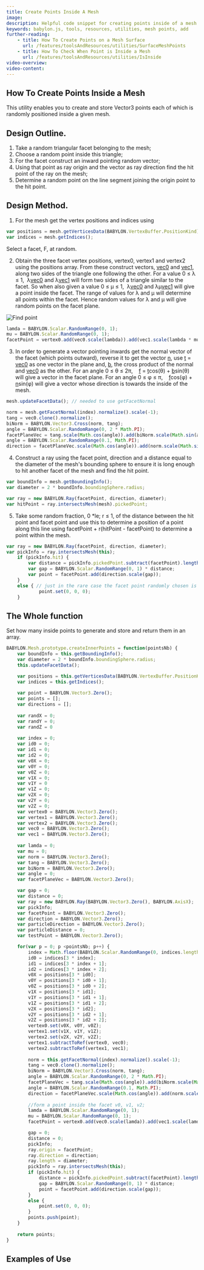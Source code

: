 ```yaml
---
title: Create Points Inside A Mesh
image: 
description: Helpful code snippet for creating points inside of a mesh in Babylon.js.
keywords: babylon.js, tools, resources, utilities, mesh points, add
further-reading:
    - title: How To Create Points on a Mesh Surface
      url: /features/toolsAndResources/utilities/SurfaceMeshPoints
    - title: How To Check When Point is Inside a Mesh
      url: /features/toolsAndResources/utilities/IsInside
video-overview:
video-content:
---
```


## How To Create Points Inside a Mesh

This utility enables you to create and store Vector3 points each of which is randomly positioned inside a given mesh.

## Design Outline.

1. Take a random triangular facet belonging to the mesh;
2. Choose a random point inside this triangle;
3. For the facet construct an inward pointing random vector;
4. Using that point as ray origin and the vector as ray direction find the hit point of the ray on the mesh;
5. Determine a random point on the line segment joining the origin point to the hit point.

## Design Method.

1. For the mesh get the vertex positions and indices using

```javascript
var positions = mesh.getVerticesData(BABYLON.VertexBuffer.PositionKind);
var indices = mesh.getIndices();
```
Select a facet, F,  at random.

2. Obtain the three facet vertex positions, vertex0, vertex1 and vertex2 using the positions array. From these construct vectors, <u>vec0</u> and <u>vec1</u>, along two sides of the triangle one following the other. For a value 0  &le; &lambda; &le; 1,&nbsp; &lambda;<u>vec0</u> and &lambda;<u>vec1</u> will form two sides of a triangle similar to the facet. So when also given a value 0  &le; &mu; &le; 1,&nbsp; &lambda;<u>vec0</u> and &lambda;&mu;<u>vec1</u> will give a point inside the facet. The range of values for &lambda; and &mu; will determine all points within the facet. Hence random values for  &lambda; and &mu; will give random points on the facet plane.

![Find point](/img/samples/manypoints.jpg)

```javascript
lamda = BABYLON.Scalar.RandomRange(0, 1);	
mu = BABYLON.Scalar.RandomRange(0, 1);
facetPoint = vertex0.add(vec0.scale(lambda)).add(vec1.scale(lambda * mu));
```

3. In order to generate a vector pointing inwards get the normal vector of the facet (which points outward), reverse it to get the vector <u>n</u>, use <u>t</u> = <u>vec0</u> as one vector in the plane and, <u>b</u>, the cross product of the normal and <u>vec0</u> as the other. For an angle 0 &le; &theta; &le; 2&pi;, &nbsp;&nbsp; <u>f</u> = <u>t</u>cos(&theta;) + <u>b</u>sin(&theta;) will give a vector in the facet plane. For an angle 0 &le; &phi; &le; &pi;, &nbsp;&nbsp;  <u>f</u>cos(&phi;) + <u>n</u>sin(&phi;) will give a vector whose direction is towards the inside of the mesh. 

```javascript
mesh.updateFacetData(); // needed to use getFacetNormal

norm = mesh.getFacetNormal(index).normalize().scale(-1);	
tang = vec0.clone().normalize();
biNorm = BABYLON.Vector3.Cross(norm, tang);
angle = BABYLON.Scalar.RandomRange(0, 2 * Math.PI);
facetPlaneVec = tang.scale(Math.cos(angle)).add(biNorm.scale(Math.sin(angle)));
angle = BABYLON.Scalar.RandomRange(0.1, Math.PI);
direction = facetPlaneVec.scale(Math.cos(angle)).add(norm.scale(Math.sin(angle)));
```

4. Construct a ray using the facet point, direction and a distance equal to the diameter of the mesh's bounding sphere to ensure it is long enough to hit another facet of the mesh and find the hit point.

```javascript
var boundInfo = mesh.getBoundingInfo();
var diameter = 2 * boundInfo.boundingSphere.radius;

var ray = new BABYLON.Ray(facetPoint, direction, diameter);
var hitPoint = ray.intersectsMesh(mesh).pickedPoint;
```

5. Take some random fraction, 0 *le; r &le; 1, of the distance between the hit point and facet point and use this to determine a position of a point along this line using facetPoint + r(hitPoint - facetPoint) to determine a point within the mesh.

```javascript
var ray = new BABYLON.Ray(facetPoint, direction, diameter);
var pickInfo = ray.intersectsMesh(this);	
	if (pickInfo.hit) {			
		var distance = pickInfo.pickedPoint.subtract(facetPoint).length();
		var gap = BABYLON.Scalar.RandomRange(0, 1) * distance;
		var point = facetPoint.add(direction.scale(gap));
	}
	else { // just in the rare case the facet point randomly chosen is on the adjoining axis of two concave meeting facets
			point.set(0, 0, 0);
	}
```

## The Whole function

Set how many inside points to generate and store and return them in an array.

```javascript
BABYLON.Mesh.prototype.createInnerPoints = function(pointsNb) {
	var boundInfo = this.getBoundingInfo();
	var diameter = 2 * boundInfo.boundingSphere.radius;
	this.updateFacetData();

	var positions = this.getVerticesData(BABYLON.VertexBuffer.PositionKind);
	var indices = this.getIndices();
	
	var point = BABYLON.Vector3.Zero();
	var points = [];
	var directions = [];
	
	var randX = 0;
	var randY = 0;
	var randZ = 0
	
	var index = 0;
	var id0 = 0;
	var id1 = 0; 
	var id2 = 0;
	var v0X = 0;
	var v0Y = 0;
	var v0Z = 0;
	var v1X = 0;
	var v1Y = 0
	var v1Z = 0;
	var v2X = 0;
	var v2Y = 0;
	var v2Z = 0;
	var vertex0 = BABYLON.Vector3.Zero();
	var vertex1 = BABYLON.Vector3.Zero();
	var vertex2 = BABYLON.Vector3.Zero();
	var vec0 = BABYLON.Vector3.Zero();
	var vec1 = BABYLON.Vector3.Zero();
		
	var lamda = 0;	
	var mu = 0;
	var norm = BABYLON.Vector3.Zero();
	var tang = BABYLON.Vector3.Zero();
	var biNorm = BABYLON.Vector3.Zero();
	var angle = 0;
	var facetPlaneVec = BABYLON.Vector3.Zero();

	var gap = 0;
	var distance = 0;
	var ray = new BABYLON.Ray(BABYLON.Vector3.Zero(), BABYLON.AxisX);
	var pickInfo;
	var facetPoint = BABYLON.Vector3.Zero();
	var direction = BABYLON.Vector3.Zero();
	var particleDirection = BABYLON.Vector3.Zero();
	var particleDistance = 0;
	var testPoint = BABYLON.Vector3.Zero();

	for(var p = 0; p <pointsNb; p++) {			
		index = Math.floor(BABYLON.Scalar.RandomRange(0, indices.length / 3));		
		id0 = indices[3 * index];
		id1 = indices[3 * index + 1]; 
		id2 = indices[3 * index + 2];
		v0X = positions[3 * id0];
		v0Y = positions[3 * id0 + 1];
		v0Z = positions[3 * id0 + 2];
		v1X = positions[3 * id1];
		v1Y = positions[3 * id1 + 1];
		v1Z = positions[3 * id1 + 2];
		v2X = positions[3 * id2];
		v2Y = positions[3 * id2 + 1];
		v2Z = positions[3 * id2 + 2];
		vertex0.set(v0X, v0Y, v0Z);
		vertex1.set(v1X, v1Y, v1Z);
		vertex2.set(v2X, v2Y, v2Z);
		vertex1.subtractToRef(vertex0, vec0);
		vertex2.subtractToRef(vertex1, vec1);
		
		norm = this.getFacetNormal(index).normalize().scale(-1);	
		tang = vec0.clone().normalize();
		biNorm = BABYLON.Vector3.Cross(norm, tang);
		angle = BABYLON.Scalar.RandomRange(0, 2 * Math.PI);
		facetPlaneVec = tang.scale(Math.cos(angle)).add(biNorm.scale(Math.sin(angle)));
		angle = BABYLON.Scalar.RandomRange(0.1, Math.PI);
		direction = facetPlaneVec.scale(Math.cos(angle)).add(norm.scale(Math.sin(angle)));
		
		//form a point inside the facet v0, v1, v2;
		lamda = BABYLON.Scalar.RandomRange(0, 1);	
		mu = BABYLON.Scalar.RandomRange(0, 1);
		facetPoint = vertex0.add(vec0.scale(lamda)).add(vec1.scale(lamda * mu));

		gap = 0;
		distance = 0;
		pickInfo;	
		ray.origin = facetPoint;
		ray.direction = direction;
		ray.length = diameter;	
		pickInfo = ray.intersectsMesh(this);	
		if (pickInfo.hit) {			
			distance = pickInfo.pickedPoint.subtract(facetPoint).length();
			gap = BABYLON.Scalar.RandomRange(0, 1) * distance;
			point = facetPoint.add(direction.scale(gap));
		}
		else {
			point.set(0, 0, 0);
		}
		points.push(point);	
	}
	
	return points;
}
```

<Playground id="#2K3T61#8" title="Points Inside a Twelve Pointed Star" description="Points Inside a Twelve Pointed Star"/>

## Examples of Use 

<Playground id="#2K3T61#2" title="Using SPS" description="Using SPS"/>
<Playground id="#2K3T61#7" title="Using Particles" description="Using Particles"/>